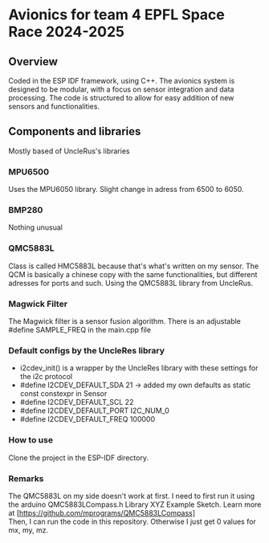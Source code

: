 # Avionics for team 4 EPFL Space Race 2024-2025
## Overview
Coded in the ESP IDF framework, using C++. 
The avionics system is designed to be modular, with a focus on sensor integration and data processing. The code is structured to allow for easy addition of new sensors and functionalities.
## Components and libraries
Mostly based of UncleRus's libraries
### MPU6500
Uses the MPU6050 library. Slight change in adress from 6500 to 6050.

### BMP280
Nothing unusual

### QMC5883L 
Class is called HMC5883L because that's what's written on my sensor. The QCM is basically a chinese copy with the same functionalities, but different adresses for ports and such. 
Using the QMC5883L library from UncleRus.

### Magwick Filter
The Magwick filter is a sensor fusion algorithm. There is an adjustable #define SAMPLE_FREQ in the main.cpp file

### Default configs by the UncleRes library 
* i2cdev_init() is a wrapper by the UncleRes library with these settings for the i2c protocol
* #define I2CDEV_DEFAULT_SDA   21 -> added my own defaults as static const constexpr in Sensor
* #define I2CDEV_DEFAULT_SCL   22
* #define I2CDEV_DEFAULT_PORT  I2C_NUM_0
* #define I2CDEV_DEFAULT_FREQ  100000

### How to use
Clone the project in the ESP-IDF directory.

### Remarks
The QMC5883L on my side doesn't work at first. I need to first run it using the arduino QMC5883LCompass.h Library XYZ Example Sketch. 
Learn more at [https://github.com/mprograms/QMC5883LCompass]    
Then, I can run the code in this repository. Otherwise I just get 0 values for mx, my, mz.